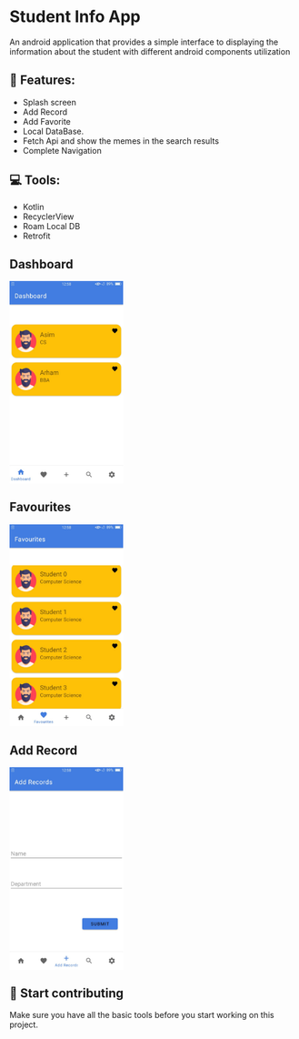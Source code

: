 # Student Info App
An android application that provides a simple interface to displaying the information about the student with different android components utilization

## 🔎 Features:

 - Splash screen
 - Add Record
 - Add Favorite
 - Local DataBase.
 - Fetch Api and show the memes in the search results
 - Complete Navigation

## 💻 Tools:
 - Kotlin
 - RecyclerView
 - Roam Local DB
 - Retrofit

## Dashboard

<img align="center" src="./images/dashboard.jpeg" width=200>

## Favourites

<img align="center" src="./images/favourites.jpeg" width=200>

## Add Record

<img align="center" src="./images/adrecords.jpeg" width=200>



## 🤝 Start contributing

Make sure you have all the basic tools before you start working on this project.